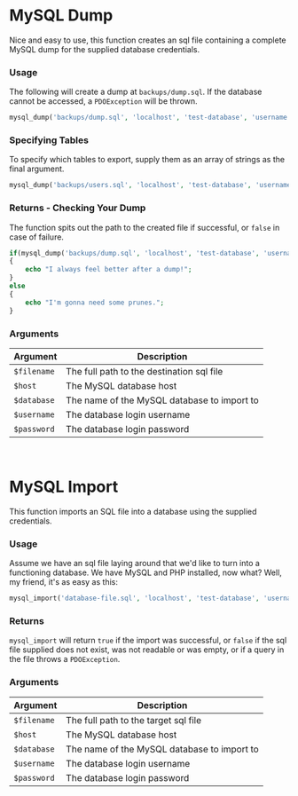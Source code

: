 # MySQL Dump
Nice and easy to use, this function creates an sql file containing a complete MySQL dump for the supplied database credentials.

### Usage
The following will create a dump at `backups/dump.sql`. If the database cannot be accessed, a `PDOException` will be thrown.
```php
mysql_dump('backups/dump.sql', 'localhost', 'test-database', 'username', 'password');
```

### Specifying Tables
To specify which tables to export, supply them as an array of strings as the final argument.
```php
mysql_dump('backups/users.sql', 'localhost', 'test-database', 'username', 'password', array('users'));
```

### Returns - Checking Your Dump
The function spits out the path to the created file if successful, or `false` in case of failure.
```php
if(mysql_dump('backups/dump.sql', 'localhost', 'test-database', 'username', 'password'))
{
    echo "I always feel better after a dump!";
}
else
{
    echo "I'm gonna need some prunes.";
}
```

### Arguments
|Argument|Description|
|---|---|
|`$filename`|The full path to the destination sql file|
|`$host`|The MySQL database host|
|`$database`|The name of the MySQL database to import to|
|`$username`|The database login username|
|`$password`|The database login password|

&nbsp;

# MySQL Import
This function imports an SQL file into a database using the supplied credentials.

### Usage
Assume we have an sql file laying around that we'd like to turn into a functioning database. We have MySQL and PHP installed, now what? Well, my friend, it's as easy as this:
```php
mysql_import('database-file.sql', 'localhost', 'test-database', 'username', 'password');
```

### Returns
`mysql_import` will return `true` if the import was successful, or `false` if the sql file supplied does not exist, was not readable or was empty, or if a query in the file throws a `PDOException`.

### Arguments
|Argument|Description|
|---|---|
|`$filename`|The full path to the target sql file|
|`$host`|The MySQL database host|
|`$database`|The name of the MySQL database to import to|
|`$username`|The database login username|
|`$password`|The database login password|